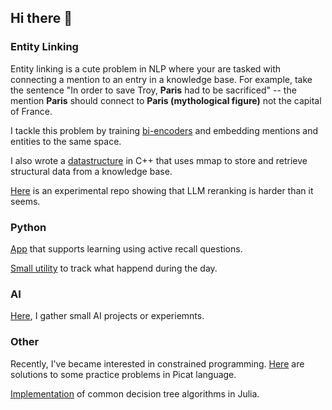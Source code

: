 ## Hi there 👋

### Entity Linking

Entity linking is a cute problem in NLP where your are tasked with connecting a mention to an entry in a knowledge base. For example, take the sentence "In order to save Troy, **Paris** had to be sacrificed" -- the mention **Paris** should connect to **Paris (mythological figure)** not the capital of France. 

I tackle this problem by training [bi-encoders](https://github.com/Yokto13/mel) and embedding mentions and entities to the same space.

I also wrote a [datastructure](https://github.com/ufal/linpipe/tree/kbelik) in C++ that uses mmap to store and retrieve structural data from a knowledge base.

[Here](https://github.com/Yokto13/llm-el-reranking) is an experimental repo showing that LLM reranking is harder than it seems.

### Python

[App](https://github.com/Yokto13/Sphinx) that supports learning using active recall questions.

[Small utility](https://github.com/Yokto13/daily-tracker) to track what happend during the day.

### AI

[Here](https://github.com/Yokto13/AI), I gather small AI projects or experiemnts.

### Other

Recently, I've became interested in constrained programming. [Here](https://github.com/Yokto13/picat-learning) are solutions to some practice problems in Picat language.

[Implementation](https://github.com/Yokto13/Strom.jl) of common decision tree algorithms in Julia.




<!--
**Yokto13/Yokto13** is a ✨ _special_ ✨ repository because its `README.md` (this file) appears on your GitHub profile.

Here are some ideas to get you started:

- 🔭 I’m currently working on ...
- 🌱 I’m currently learning ...
- 👯 I’m looking to collaborate on ...
- 🤔 I’m looking for help with ...
- 💬 Ask me about ...
- 📫 How to reach me: ...
- 😄 Pronouns: ...
- ⚡ Fun fact: ...
-->
